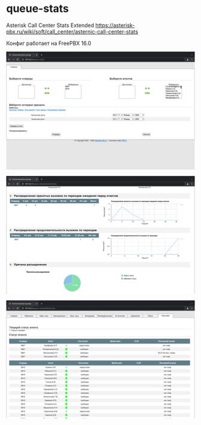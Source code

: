 # queue-stats
Asterisk Call Center Stats  Extended
https://asterisk-pbx.ru/wiki/soft/call_center/asternic-call-center-stats

Конфиг работает на FreePBX 16.0


![](https://github.com/maerty1/photo_for_repo/raw/master/Снимок%20экрана%202022-01-07%20в%2021.05.25.png)

![](https://github.com/maerty1/photo_for_repo/raw/master/Снимок%20экрана%202022-01-07%20в%2021.05.51.png)

![](https://github.com/maerty1/photo_for_repo/raw/master/Снимок%20экрана%202022-01-07%20в%2021.10.26.png)
